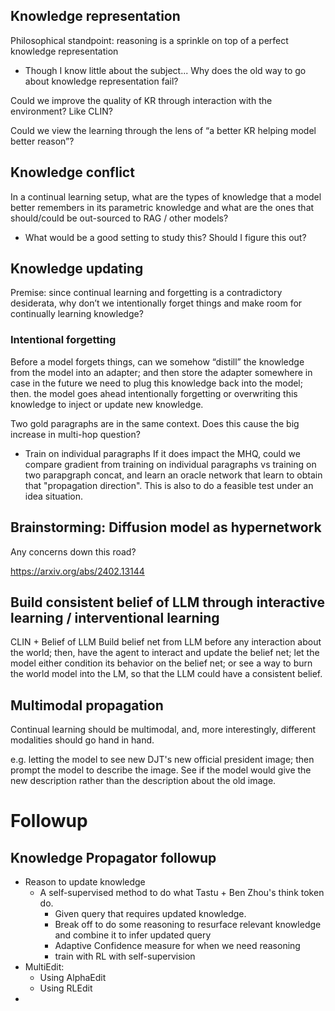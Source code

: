 ## Knowledge representation

Philosophical standpoint: reasoning is a sprinkle on top of a perfect knowledge representation
* Though I know little about the subject...
Why does the old way to go about knowledge representation fail?

Could we improve the quality of KR through interaction with the environment? Like CLIN?

Could we view the learning through the lens of “a better KR helping model better reason”?  

## Knowledge conflict

In a continual learning setup, what are the types of knowledge that a model better remembers in its parametric knowledge and what are the ones that should/could be out-sourced to RAG / other models? 
* What would be a good setting to study this? Should I figure this out?

## Knowledge updating
Premise: since continual learning and forgetting is a contradictory desiderata, why don’t we intentionally forget things and make room for continually learning knowledge?

### Intentional forgetting
Before a model forgets things, can we somehow “distill” the knowledge from the model into an adapter; and then store the adapter somewhere in case in the future we need to plug this knowledge back into the model; then. the model goes ahead intentionally forgetting or overwriting this knowledge to inject or update new knowledge.


Two gold paragraphs are in the same context. Does this cause the big increase in multi-hop question?
* Train on individual paragraphs
If it does impact the MHQ, could we compare gradient from training on individual paragraphs vs training on two parapgraph concat, and learn an oracle network that learn to obtain that "propagation direction". This is also to do a feasible test under an idea situation.

## Brainstorming: Diffusion model as hypernetwork

Any concerns down this road?

https://arxiv.org/abs/2402.13144




## Build consistent belief of LLM through interactive learning / interventional learning
CLIN + Belief of LLM
Build belief net from LLM before any interaction about the world; then, have the agent to interact and update the belief net; let the model either condition its behavior on the belief net; or see a way to burn the world model into the LM, so that the LLM could have a consistent belief. 


## Multimodal propagation
Continual learning should be multimodal, and, more interestingly, different modalities should go hand in hand.

e.g. letting the model to see new DJT's new official president image; then prompt the model to describe the image. See if the model would give the new description rather than the description about the old image.



# Followup


## Knowledge Propagator followup
* Reason to update knowledge
	* A self-supervised method to do what Tastu + Ben Zhou's think token do.
		* Given query that requires updated knowledge.
		* Break off to do some reasoning to resurface relevant knowledge and combine it to infer updated query
		* Adaptive Confidence measure for when we need reasoning
		* train with RL with self-supervision
* MultiEdit:
	* Using AlphaEdit
	* Using RLEdit
* 